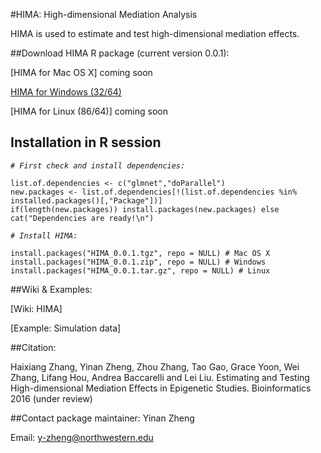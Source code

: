 #HIMA: High-dimensional Mediation Analysis

HIMA is used to estimate and test high-dimensional mediation effects.

##Download HIMA R package (current version 0.0.1):

[HIMA for Mac OS X] coming soon

[HIMA for Windows (32/64)](https://github.com/YinanZheng/HIMA/releases/download/HIMA_v0.0.1/HIMA_0.0.1.zip)

[HIMA for Linux (86/64)] coming soon

## Installation in R session

_`# First check and install dependencies:`_

    list.of.dependencies <- c("glmnet","doParallel")
    new.packages <- list.of.dependencies[!(list.of.dependencies %in% installed.packages()[,"Package"])]
    if(length(new.packages)) install.packages(new.packages) else cat("Dependencies are ready!\n")
    
_`# Install HIMA:`_

    install.packages("HIMA_0.0.1.tgz", repo = NULL) # Mac OS X
    install.packages("HIMA_0.0.1.zip", repo = NULL) # Windows
    install.packages("HIMA_0.0.1.tar.gz", repo = NULL) # Linux

##Wiki & Examples:

[Wiki: HIMA]

[Example: Simulation data]



##Citation:

Haixiang Zhang, Yinan Zheng, Zhou Zhang, Tao Gao, Grace Yoon, Wei Zhang, Lifang Hou, Andrea Baccarelli and Lei Liu. Estimating and Testing High-dimensional Mediation Effects in Epigenetic Studies. Bioinformatics 2016 (under review)

##Contact package maintainer:
Yinan Zheng 

Email: y-zheng@northwestern.edu



